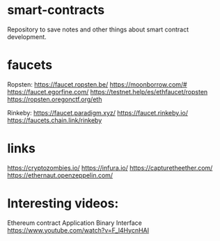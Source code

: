 # smart-contracts
Repository to save notes and other things about smart contract development. 

# faucets

Ropsten:
https://faucet.ropsten.be/
https://moonborrow.com/#
https://faucet.egorfine.com/
https://testnet.help/es/ethfaucet/ropsten
https://ropsten.oregonctf.org/eth

Rinkeby:
https://faucet.paradigm.xyz/
https://faucet.rinkeby.io/
https://faucets.chain.link/rinkeby


# links

https://cryptozombies.io/
https://infura.io/
https://capturetheether.com/
https://ethernaut.openzeppelin.com/


# Interesting videos:

Ethereum contract Application Binary Interface
https://www.youtube.com/watch?v=F_l4HycnHAI
